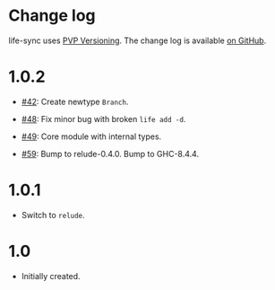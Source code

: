 Change log
==========

life-sync uses [PVP Versioning][1].
The change log is available [on GitHub][2].


# 1.0.2

* [#42](https://github.com/kowainik/life-sync/issues/42):
  Create newtype `Branch`.

* [#48](https://github.com/kowainik/life-sync/issues/48):
  Fix minor bug with broken `life add -d`.

* [#49](https://github.com/kowainik/life-sync/issues/49):
  Core module with internal types.

* [#59](https://github.com/kowainik/life-sync/issues/59):
  Bump to relude-0.4.0.
  Bump to GHC-8.4.4.


# 1.0.1

* Switch to `relude`.

# 1.0

* Initially created.

[1]: https://pvp.haskell.org
[2]: https://github.com/kowainik/life-sync/releases
